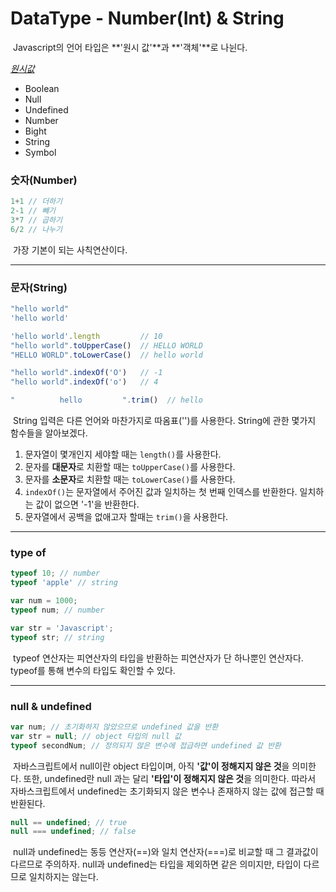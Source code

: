 # DataType - Number(Int) & String



​	Javascript의 언어 타입은 **'원시 값'**과 **'객체'**로 나뉜다.

*<u>원시값</u>*

- Boolean
- Null
- Undefined
- Number
- Bight
- String
- Symbol



### 숫자(Number)

```js
1+1 // 더하기
2-1 // 빼기
3*7 // 곱하기
6/2 // 나누기
```

​	가장 기본이 되는 사칙연산이다.



---



### 문자(String)

```js
"hello world"
'hello world'

'hello world'.length         // 10
"hello world".toUpperCase()  // HELLO WORLD
"HELLO WORLD".toLowerCase()  // hello world

"hello world".indexOf('O')   // -1
"hello world".indexOf('o')   // 4

"          hello         ".trim()  // hello
```

​	String 입력은 다른 언어와 마찬가지로 따옴표('')를 사용한다. String에 관한 몇가지 함수들을 알아보겠다.

1. 문자열이 몇개인지 세야할 때는 `length()`를 사용한다.
2. 문자를 **대문자**로 치환할 때는 `toUpperCase()`를 사용한다.
3. 문자를 **소문자**로 치환할 때는 `toLowerCase()`를 사용한다.
4. `indexOf()`는 문자열에서 주어진 값과 일치하는 첫 번째 인덱스를 반환한다. 일치하는 값이 없으면 '-1'을 반환한다.
5. 문자열에서 공백을 없애고자 할때는 `trim()`을 사용한다.



----



### type of

```js
typeof 10; // number
typeof 'apple' // string

var num = 1000;
typeof num; // number

var str = 'Javascript';
typeof str; // string
```

​	typeof 연산자는 피연산자의 타입을 반환하는 피연산자가 단 하나뿐인 연산자다. typeof를 통해 변수의 타입도 확인할 수 있다.



---



### null & undefined

```js
var num; // 초기화하지 않았으므로 undefined 값을 반환
var str = null; // object 타입의 null 값
typeof secondNum; // 정의되지 않은 변수에 접급하면 undefined 값 반환
```

​	자바스크립트에서 null이란 object 타입이며, 아직 **'값'이 정해지지 않은 것**을 의미한다. 또한, undefined란 null 과는 달리 **'타입'이 정해지지 않은 것**을 의미한다. 따라서 자바스크립트에서 undefined는 초기화되지 않은 변수나 존재하지 않는 값에 접근할 때 반환된다.



```js
null == undefined; // true
null === undefined; // false
```

​	null과 undefined는 동등 연산자(==)와 일치 연산자(===)로 비교할 때 그 결과값이 다르므로 주의하자. null과 undefined는 타입을 제외하면 같은 의미지만, 타입이 다르므로 일치하지는 않는다.